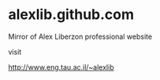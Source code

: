 alexlib.github.com
==================

Mirror of Alex Liberzon professional website

visit

http://www.eng.tau.ac.il/~alexlib
